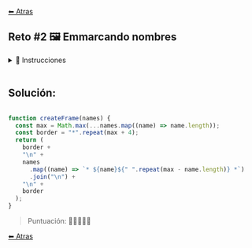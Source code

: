 [⬅ Atras](https://github.com/jdtb4/adventJS)

## Reto #2 🖼️ Emmarcando nombres

<details>
  <summary>📝 Instrucciones</summary>
<br/>

Santa Claus 🎅 quiere enmarcar los nombres de los niños buenos para decorar su taller 🖼️, pero el marco debe cumplir unas reglas específicas. Tu tarea es ayudar a los elfos a generar este marco mágico.

Reglas:

- Dado un array de nombres, debes crear un marco rectangular que los contenga a todos.
- Cada nombre debe estar en una línea, alineado a la izquierda.
- El marco está construido con * y tiene un borde de una línea de ancho.
- La anchura del marco se adapta automáticamente al nombre más largo más un margen de 1 espacio a cada lado.

Ejemplo de funcionamiento:

```js
createFrame(['midu', 'madeval', 'educalvolpz'])

// Resultado esperado:
***************
* midu        *
* madeval     *
* educalvolpz *
***************

createFrame(['midu'])

// Resultado esperado:
********
* midu *
********

createFrame(['a', 'bb', 'ccc'])

// Resultado esperado:
*******
* a   *
* bb  *
* ccc *
*******

createFrame(['a', 'bb', 'ccc', 'dddd'])

```

</details>
<br/>

## Solución: 

```js

function createFrame(names) {
  const max = Math.max(...names.map((name) => name.length));
  const border = "*".repeat(max + 4);
  return (
    border +
    "\n" +
    names
      .map((name) => `* ${name}${" ".repeat(max - name.length)} *`)
      .join("\n") +
    "\n" +
    border
  );
}

```

>Puntuación: 🌟🌟🌟🌟🌟


[⬅ Atras](https://github.com/jdtb4/adventJS)